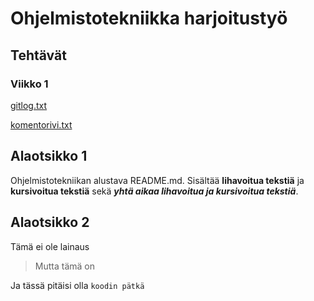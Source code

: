 # Ohjelmistotekniikka harjoitustyö

## Tehtävät

### Viikko 1

[gitlog.txt](https://github.com/federma/ot-harjoitustyo/blob/master/laskarit/viikko1/gitlog.txt)

[komentorivi.txt](https://github.com/federma/ot-harjoitustyo/blob/master/laskarit/viikko1/komentorivi.txt)

## Alaotsikko 1

Ohjelmistotekniikan alustava README.md. Sisältää **lihavoitua tekstiä** ja **kursivoitua tekstiä** sekä ***yhtä aikaa lihavoitua ja kursivoitua tekstiä***.


## Alaotsikko 2

Tämä ei ole lainaus

> Mutta tämä on

Ja tässä pitäisi olla `koodin pätkä`

